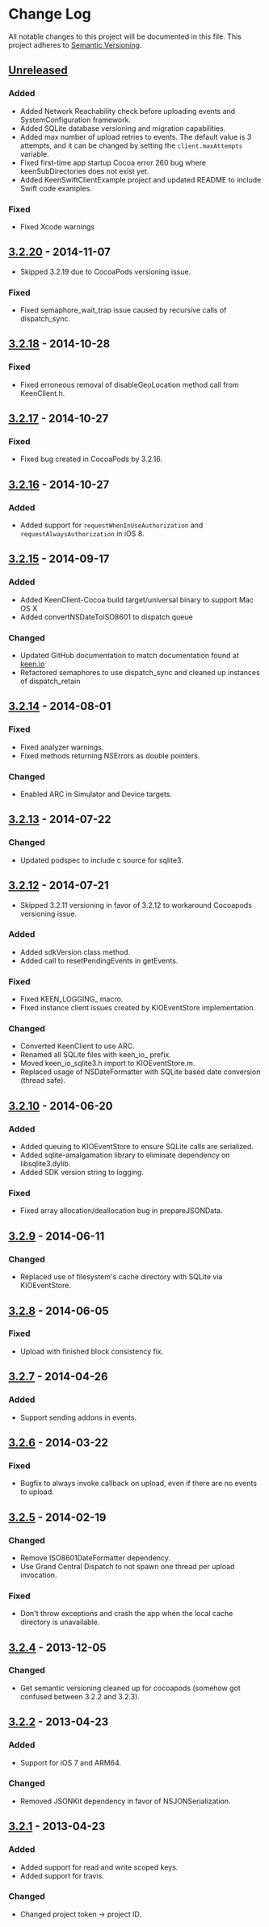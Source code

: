 # Change Log
All notable changes to this project will be documented in this file.
This project adheres to [Semantic Versioning](http://semver.org/).


## [Unreleased][unreleased]
### Added
- Added Network Reachability check before uploading events and SystemConfiguration framework.
- Added SQLite database versioning and migration capabilities.
- Added max number of upload retries to events. The default value is 3 attempts, and it can be changed by setting the `client.maxAttempts` variable.
- Fixed first-time app startup Cocoa error 260 bug where keenSubDirectories does not exist yet.
- Added KeenSwiftClientExample project and updated README to include Swift code examples.
### Fixed
- Fixed Xcode warnings

## [3.2.20] - 2014-11-07
- Skipped 3.2.19 due to CocoaPods versioning issue.

### Fixed 
- Fixed semaphore_wait_trap issue caused by recursive calls of dispatch_sync.

## [3.2.18] - 2014-10-28
### Fixed
- Fixed erroneous removal of disableGeoLocation method call from KeenClient.h.

## [3.2.17] - 2014-10-27
### Fixed
- Fixed bug created in CocoaPods by 3.2.16.

## [3.2.16] - 2014-10-27
### Added
- Added support for `requestWhenInUseAuthorization` and `requestAlwaysAuthorization` in iOS 8.

## [3.2.15] - 2014-09-17
### Added
- Added KeenClient-Cocoa build target/universal binary to support Mac OS X
- Added convertNSDateToISO8601 to dispatch queue

### Changed
- Updated GitHub documentation to match documentation found at [keen.io](http://keen.io)
- Refactored semaphores to use dispatch_sync and cleaned up instances of dispatch_retain

## [3.2.14] - 2014-08-01
### Fixed
- Fixed analyzer warnings.
- Fixed methods returning NSErrors as double pointers.

### Changed
- Enabled ARC in Simulator and Device targets.

## [3.2.13] - 2014-07-22
### Changed
- Updated podspec to include c source for sqlite3.

## [3.2.12] - 2014-07-21
- Skipped 3.2.11 versioning in favor of 3.2.12 to workaround Cocoapods versioning issue.

### Added
- Added sdkVersion class method.
- Added call to resetPendingEvents in getEvents.

### Fixed
- Fixed KEEN\_LOGGING\_ macro.
- Fixed instance client issues created by KIOEventStore implementation.

### Changed
- Converted KeenClient to use ARC.
- Renamed all SQLite files with keen\_io\_ prefix.
- Moved keen\_io\_sqlite3.h import to KIOEventStore.m.
- Replaced usage of NSDateFormatter with SQLite based date conversion (thread safe).

## [3.2.10] - 2014-06-20
### Added
- Added queuing to KIOEventStore to ensure SQLite calls are serialized.
- Added sqlite-amalgamation library to eliminate dependency on libsqlite3.dylib.
- Added SDK version string to logging.

### Fixed
- Fixed array allocation/deallocation bug in prepareJSONData.

## [3.2.9] - 2014-06-11
### Changed
- Replaced use of filesystem's cache directory with SQLite via KIOEventStore.

## [3.2.8] - 2014-06-05
### Fixed
- Upload with finished block consistency fix.

## [3.2.7] - 2014-04-26
### Added
- Support sending addons in events.

## [3.2.6] - 2014-03-22
### Fixed
- Bugfix to always invoke callback on upload, even if there are no events to upload.

## [3.2.5] - 2014-02-19
### Changed
- Remove ISO8601DateFormatter dependency.
- Use Grand Central Dispatch to not spawn one thread per upload invocation.

### Fixed
- Don't throw exceptions and crash the app when the local cache directory is unavailable.

## [3.2.4] - 2013-12-05
### Changed
- Get semantic versioning cleaned up for cocoapods (somehow got confused between 3.2.2 and 3.2.3).

## [3.2.2] - 2013-04-23
### Added
- Support for iOS 7 and ARM64.

### Changed
- Removed JSONKit dependency in favor of NSJONSerialization.

## [3.2.1] - 2013-04-23
### Added
- Added support for read and write scoped keys.
- Added support for travis.

### Changed
- Changed project token -> project ID.

[unreleased]: https://github.com/heitortsergent/KeenClient-iOS/compare/3.2.20...HEAD
[3.2.20]: https://github.com/heitortsergent/KeenClient-iOS/compare/3.2.18...3.2.20
[3.2.18]: https://github.com/heitortsergent/KeenClient-iOS/compare/3.2.17...3.2.18
[3.2.17]: https://github.com/heitortsergent/KeenClient-iOS/compare/3.2.16...3.2.17
[3.2.16]: https://github.com/heitortsergent/KeenClient-iOS/compare/3.2.15...3.2.16
[3.2.15]: https://github.com/heitortsergent/KeenClient-iOS/compare/3.2.14...3.2.15
[3.2.14]: https://github.com/heitortsergent/KeenClient-iOS/compare/3.2.13...3.2.14
[3.2.13]: https://github.com/heitortsergent/KeenClient-iOS/compare/3.2.12...3.2.13
[3.2.12]: https://github.com/heitortsergent/KeenClient-iOS/compare/3.2.10...3.2.12
[3.2.10]: https://github.com/heitortsergent/KeenClient-iOS/compare/3.2.9...3.2.10
[3.2.9]: https://github.com/heitortsergent/KeenClient-iOS/compare/3.2.8...3.2.9
[3.2.8]: https://github.com/heitortsergent/KeenClient-iOS/compare/v3.2.7...3.2.8
[3.2.7]: https://github.com/heitortsergent/KeenClient-iOS/compare/v3.2.6...v3.2.7
[3.2.6]: https://github.com/heitortsergent/KeenClient-iOS/compare/v3.2.5...v3.2.6
[3.2.5]: https://github.com/heitortsergent/KeenClient-iOS/compare/v3.2.4...v3.2.5
[3.2.4]: https://github.com/heitortsergent/KeenClient-iOS/compare/v3.2.2...v3.2.4
[3.2.2]: https://github.com/heitortsergent/KeenClient-iOS/compare/v3.2.1...v3.2.2
[3.2.1]: https://github.com/heitortsergent/KeenClient-iOS/compare/v3.2.0...v3.2.1